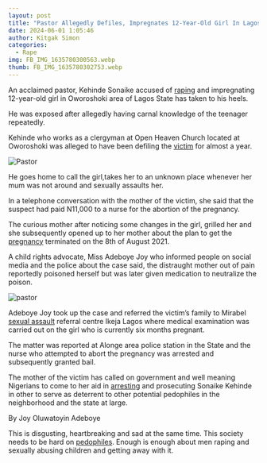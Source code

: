 ```yaml
---
layout: post
title: "Pastor Allegedly Defiles, Impregnates 12-Year-Old Girl In Lagos"
date: 2024-06-01 1:05:46
author: Kitgak Simon
categories:
  - Rape
img: FB_IMG_1635780300563.webp
thumb: FB_IMG_1635780302753.webp
---
```


An acclaimed pastor, Kehinde Sonaike accused of [raping](https://feminine.com.ng/2019/08/30/lady-reveals-how-her-father-raped-her-as-a-child-and-called-it-hugs/) and impregnating 12-year-old girl in Oworoshoki area of Lagos State has taken to his heels.

He was exposed after allegedly having carnal knowledge of the teenager repeatedly.

Kehinde who works as a clergyman at Open Heaven Church located at Oworoshoki was alleged to have been defiling the [victim](https://feminine.com.ng/2021/10/07/two-men-remanded-for-allegedly-scaling-fence-to-rape-16-year-old-girl-inside-her-mothers-room/) for almost a year.

![Pastor]({{site.baseurl}}/assets/img/blog/FB_IMG_1635780300563.webp)


He goes home to call the girl,takes her to an unknown place whenever her mum was not around and sexually assaults her.

In a telephone conversation with the mother of the victim, she said that the suspect had paid N11,000 to a nurse for the abortion of the pregnancy.

The curious mother after noticing some changes in the girl, grilled her and she subsequently opened up to her mother about the plan to get the [pregnancy](https://feminine.com.ng/2021/09/13/singer-alanis-morissette-reveals-she-was-raped-by-multiple-men-when-she-was-just-15/) terminated on the 8th of August 2021.

A child rights advocate, Miss Adeboye Joy who informed people on social media and the police about the case said, the distraught mother out of pain reportedly poisoned herself but was later given medication to neutralize the poison.

![pastor]({{site.baseurl}}/assets/img/blog/FB_IMG_1635780302753.webp)

Adeboye Joy took up the case and referred the victim’s family to Mirabel [sexual assault](https://feminine.com.ng/2021/04/11/singer-temmie-ovwasa-says-there-are-many-pedophiles-in-nigeria-and-every-family-has-one/) referral centre Ikeja Lagos where medical examination was carried out on the girl who is currently six months pregnant.

The matter was reported at
Alonge area police station in the State and the nurse who attempted to abort the pregnancy was arrested and subsequently granted bail.

The mother of the victim has called on government and well meaning Nigerians to come to her aid in [arresting](https://feminine.com.ng/2021/05/29/girl-found-raped-and-murdered-in-jos-on-her-16th-birthday-nigerians-demand-justice/) and prosecuting Sonaike Kehinde in other to serve as deterrent to other potential pedophiles in the neighborhood and the state at large.

By Joy Oluwatoyin Adeboye

This is disgusting, heartbreaking and sad at the same time. This society needs to be hard on [pedophiles](https://feminine.com.ng/2021/04/05/i-defiled-my-12-year-old-daughter-for-5-years-because-my-wife-is-no-longer-attractive/). Enough is enough about men raping and sexually abusing children and getting away with it.
